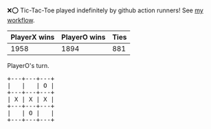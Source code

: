 :x::o: Tic-Tac-Toe played indefinitely by github action runners! See [my workflow](.github/workflows/play.yaml).

|PlayerX wins|PlayerO wins|Ties|
|-|-|-|
|1958|1894|881|

PlayerO's turn.

<pre>
+---+---+---+
|   |   | O |
+---+---+---+
| X | X | X |
+---+---+---+
|   | O |   |
+---+---+---+
</pre>